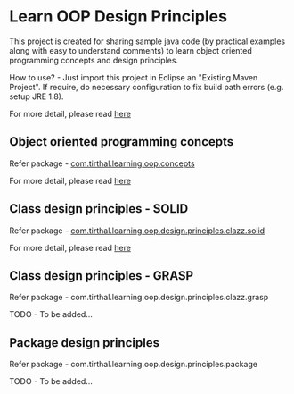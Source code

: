 Learn OOP Design Principles
===========================

This project is created for sharing sample java code (by practical examples along with easy to understand comments) to learn object oriented programming concepts and design principles.

How to use? - Just import this project in Eclipse an "Existing Maven Project". If require, do necessary configuration to fix build path errors (e.g. setup JRE 1.8).

For more detail, please read [here](http://tirthalpatel.blogspot.in/2014/01/oop-design-fundamentals-and-principles.html)


Object oriented programming concepts
------------------------------------

Refer package - [com.tirthal.learning.oop.concepts](https://github.com/tirthalpatel/Learning-OOPD/tree/master/DesignPrinciples/src/com/tirthal/learning/oop/concepts)

For more detail, please read [here](http://tirthalpatel.blogspot.in/2014/01/oop-design-part-1-fundamentals.html)

 
Class design principles - SOLID
--------------------------------

Refer package - [com.tirthal.learning.oop.design.principles.clazz.solid](https://github.com/tirthalpatel/Learning-OOPD/tree/master/DesignPrinciples/src/com/tirthal/learning/oop/design/principles/clazz/solid)

For more detail, please read [here](http://tirthalpatel.blogspot.in/2014/04/oop-design-part-2-class-principles-solid.html)


Class design principles - GRASP
-------------------------------

Refer package - com.tirthal.learning.oop.design.principles.clazz.grasp

TODO - To be added...


Package design principles
-------------------------

Refer package - com.tirthal.learning.oop.design.principles.package

TODO - To be added... 